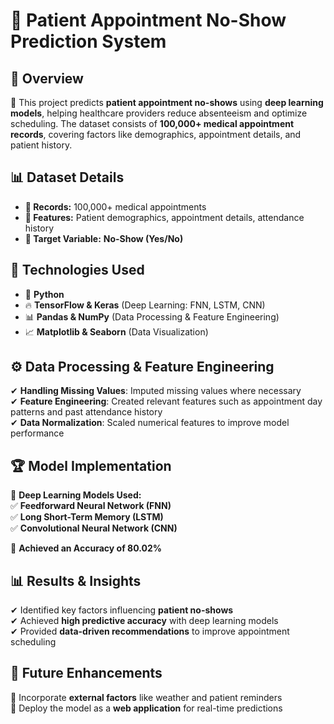 # 📌 Patient Appointment No-Show Prediction System  

## 📝 Overview  
🚀 This project predicts **patient appointment no-shows** using **deep learning models**, helping healthcare providers reduce absenteeism and optimize scheduling. The dataset consists of **100,000+ medical appointment records**, covering factors like demographics, appointment details, and patient history.  

## 📊 Dataset Details  
- **📂 Records:** 100,000+ medical appointments  
- **🔑 Features:** Patient demographics, appointment details, attendance history  
- **🎯 Target Variable:** **No-Show (Yes/No)**  

## 🚀 Technologies Used  
- 🐍 **Python**  
- 🔥 **TensorFlow & Keras** (Deep Learning: FNN, LSTM, CNN)  
- 📊 **Pandas & NumPy** (Data Processing & Feature Engineering)  
- 📈 **Matplotlib & Seaborn** (Data Visualization)  

## ⚙️ Data Processing & Feature Engineering  
✔ **Handling Missing Values**: Imputed missing values where necessary  
✔ **Feature Engineering**: Created relevant features such as appointment day patterns and past attendance history  
✔ **Data Normalization**: Scaled numerical features to improve model performance  

## 🏆 Model Implementation  
📌 **Deep Learning Models Used:**  
✅ **Feedforward Neural Network (FNN)**  
✅ **Long Short-Term Memory (LSTM)**  
✅ **Convolutional Neural Network (CNN)**  

🎯 **Achieved an Accuracy of 80.02%**  

## 📊 Results & Insights  
✔ Identified key factors influencing **patient no-shows**  
✔ Achieved **high predictive accuracy** with deep learning models  
✔ Provided **data-driven recommendations** to improve appointment scheduling  

## 🔮 Future Enhancements  
🚀 Incorporate **external factors** like weather and patient reminders  
🚀 Deploy the model as a **web application** for real-time predictions  

